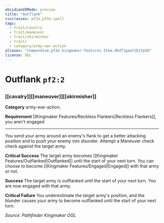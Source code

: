 ```yaml
---
obsidianUIMode: preview
title: "Outflank"
cssclasses: pf2e,pf2e-spell
tags:
  - trait/cavalry
  - trait/maneuver
  - trait/skirmisher
  - trait/
  - category/army-war-action
aliases: "Compendium.pf2e.kingmaker-features.Item.dEdTJgaaYiDitp5O"
license: OGL
---
```

# Outflank `pf2:2`
## 
### [[cavalry]][[maneuver]][[skirmisher]]

**Category** army-war-action; 




**Requirement** [[Kingmaker Features/Reckless Flankers|Reckless Flankers]], you aren't engaged

* * *

You send your army around an enemy's flank to get a better attacking position and to push your enemy into disorder. Attempt a Maneuver check check against the target army.

**Critical Success** The target army becomes [[Kingmaker Features/Outflanked|Outflanked]] until the start of your next turn. You can choose to become [[Kingmaker Features/Engaged|Engaged]] with that army or not.

**Success** The target army is outflanked until the start of your next turn. You are now engaged with that army.

**Critical Failure** You underestimate the target army's position, and the blunder causes your army to become outflanked until the start of your next turn.

*Source: Pathfinder Kingmaker*
*OGL*